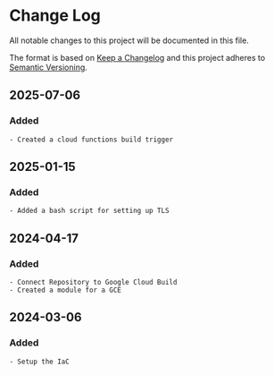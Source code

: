 # Change Log
All notable changes to this project will be documented in this file.
 
The format is based on [Keep a Changelog](http://keepachangelog.com/)
and this project adheres to [Semantic Versioning](http://semver.org/).


## 2025-07-06
### Added
    - Created a cloud functions build trigger

## 2025-01-15
### Added
    - Added a bash script for setting up TLS
    
## 2024-04-17
### Added
    - Connect Repository to Google Cloud Build
    - Created a module for a GCE

## 2024-03-06
### Added
    - Setup the IaC 
